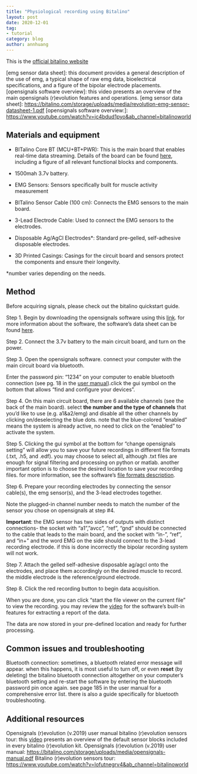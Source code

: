 ```yaml
---
title: "Physiological recording using Bitalino"
layout: post
date: 2020-12-01
tag:
- tutorial
category: blog
author: annhuang
---
```


This is the [official bitalino website]

[official bitalino website]: https://www.pluxbiosignals.com/
[emg sensor data sheet]: this document provides a general description of the use of emg, a typical shape of raw emg data, bioelectrical specifications, and a figure of the bipolar electrode placements.
[opensignals software overview]: this video presents an overview of the main opensignals (r)evolution features and operations.
[emg sensor data sheet]: https://bitalino.com/storage/uploads/media/revolution-emg-sensor-datasheet-1.pdf
[opensignals software overview:]: https://www.youtube.com/watch?v=jc4bdud1pyo&ab_channel=bitalinoworld

## Materials and equipment

* BITalino Core BT (MCU+BT+PWR): This is the main board that enables real-time data streaming. Details of the board can be found [here], including a figure of all relevant functional blocks and components.
* 1500mah 3.7v battery.
* EMG Sensors: Sensors specifically built for muscle activity measurement
* BITalino Sensor Cable (100 cm): Connects the EMG sensors to the main board.
* 3-Lead Electrode Cable: Used to connect the EMG sensors to the electrodes.
* Disposable Ag/AgCl Electrodes*: Standard pre-gelled, self-adhesive disposable electrodes.
 
* 3D Printed Casings: Casings for the circuit board and sensors protect the components and ensure their longevity.

*number varies depending on the needs.

## Method

Before acquiring signals, please check out the bitalino quickstart guide.

Step 1. Begin by downloading the opensignals software using this [link]. for more information about the software, the software’s data sheet can be found [here].

[link]: https://support.pluxbiosignals.com/knowledge-base/introducing-opensignals-revolution/
[here]: https://bitalino.com/storage/uploads/media/opensignals-datasheet.pdf

Step 2. Connect the 3.7v battery to the main circuit board, and turn on the power.
 
Step 3. Open the opensignals software. connect your computer with the main circuit board via bluetooth.

Enter the password pin: “1234” on your computer to enable bluetooth connection (see pg. 18 in the [user manual]).click the gui symbol on the bottom that allows “find and configure your devices”.

[user manual]: https://opensignals.net/opensignals_(r)evolution_user_manual-print.pdf
 
Step 4. On this main circuit board, there are 6 available channels (see the back of the main board). select **the number and the type of channels** that you’d like to use (e.g. a1&a2/emg) and disable all the other channels by clicking on/deselecting the blue dots. note that the blue-colored “enabled” means the system is already active, no need to click on the “enabled” to activate the system.
 
Step 5. Clicking the gui symbol at the bottom for “change opensignals setting” will allow you to save your future recordings in different file formats (.txt, .h5, and .edf). you may choose to select all, although .txt files are enough for signal filtering and processing on python or matlab. another important option is to choose the desired location to save your recording files. for more information, see the software’s [file formats description].

[file formats description]: https://bitalino.com/storage/uploads/media/homeguide0-gettingstarted.pdf

Step 6. Prepare your recording electrodes by connecting the sensor cable(s), the emg sensor(s), and the 3-lead electrodes together.
 
Note the plugged-in channel number needs to match the number of the sensor you chose on opensignals at step #4.
 
**Important**: the EMG sensor has two sides of outputs with distinct connections- the socket with “a1”,”avcc”, “ref”, “gnd” should be connected to the cable that leads to the main board, and the socket with “in-”, “ref”, and “in+” and the word EMG on the side should connect to the 3-lead recording electrode. if this is done incorrectly the bipolar recording system will not work.
 
Step 7. Attach the gelled self-adhesive disposable ag/agcl onto the electrodes, and place them accordingly on the desired muscle to record. the middle electrode is the reference/ground electrode.

Step 8. Click the red recording button to begin data acquisition.

When you are done, you can click “start the file viewer on the current file” to view the recording. you may review the [video] for the software’s built-in features for extracting a report of the data.

[video]: https://www.youtube.com/watch?v=jc4bdud1pyo&ab_channel=bitalinoworld

The data are now stored in your pre-defined location and ready for further processing.

## Common issues and troubleshooting

Bluetooth connection: sometimes, a bluetooth related error message will appear. when this happens, it is most useful to turn off, or even **reset** (by deleting) the bitalino bluetooth connection altogether on your computer’s bluetooth setting and re-start the software by entering the bluetooth password pin once again. see page 185 in the user manual for a comprehensive error list. there is also a guide specifically for bluetooth troubleshooting.

## Additional resources

Opensignals (r)evolution (v.2019) user manual
bitalino (r)evolution sensors tour: this [video] presents an overview of the default sensor blocks included in every bitalino (r)evolution kit.
Opensignals (r)evolution (v.2019) user manual: https://bitalino.com/storage/uploads/media/opensignals-manual.pdf
Bitalino (r)evolution sensors tour: https://www.youtube.com/watch?v=lofutnegrv4&ab_channel=bitalinoworld